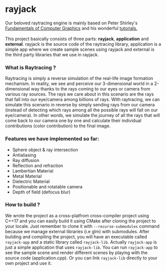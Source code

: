 # rayjack
Our beloved raytracing engine is mainly based on Peter Shirley's [Fundamentals of Computer Graphics](https://www.amazon.com/Fundamentals-Computer-Graphics-Steve-Marschner/dp/1482229390) and his wonderful [tutorials.](https://raytracing.github.io/)
<br> <br>
This project basically consists of three parts: **rayjack**, **application** and **external**. rayjack is the source code of the raytracing library, application is a simple app where we create sample scenes using rayjack and external is the third party libraries that we use in rayjack.

### What is Raytracing ?
Raytracing is simply a reverse simulation of the real-life image formation mechanism. In reality, we see and perceive our 3-dimensional world in a 2-dimensional way thanks to the rays coming to our eyes or camera from various ray sources. The rays we care about in this scenario are the rays that fall into our eye/camera among billions of rays. With raytracing, we can simulate this scenario in reverse by simply sending rays from our camera (instead of detecting which rays among all the possible rays will fall on our eye/camera). In other words, we simulate the journey of all the rays that will come back to our camera one by one and calculate their individual contributions (color contribution) to the final image. 

### Features we have implemented so far:
- Sphere object & ray intersection
- Antialiasing
- Ray diffusion
- Reflection and refraction
- Lambertian Material
- Metal Material
- Dielectric Material
- Positionable and rotatable camera
- Depth of field (defocus blur)

### How to build ?
We wrote the project as a cross-platfrom cross-compiler project using C++17 and you can easily build it using CMake after cloning the project to your locale. Just remember to clone it with `--recurse-submodules` command because we manage external libraries (i.e glm) with submodules. After building and compiling the project, you will have an executable called `rayjack-app` and a static library called `rayjack-lib`. Actually `rayjack-app` is just a simple application that uses `rayjack-lib`. You can run `rayjack-app` to see the sample scene and render different scenes by playing with the source code (application.cpp). Or you can link `rayjack-lib` directly to your own project and use it. 


